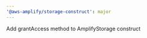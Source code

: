 ```yaml
---
'@aws-amplify/storage-construct': major
---
```


Add grantAccess method to AmplifyStorage construct
